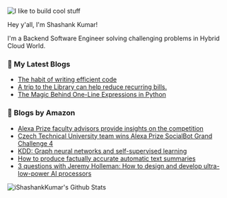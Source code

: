 ![I like to build cool stuff](https://res.cloudinary.com/dt8g3rhcy/image/upload/v1595929574/i_like_to_build_cool_shit._1_nzbwjh.png)

Hey y'all, I'm Shashank Kumar! 

I'm a Backend Software Engineer solving challenging problems in Hybrid Cloud World.

### 📕 My Latest Blogs
<!-- BLOG-POST-LIST:START -->
- [The habit of writing efficient code](https://medium.com/@ishashankkumar/the-habit-of-writing-efficient-code-153b05f04269?source=rss-d24dda280d5f------2)
- [A trip to the Library can help reduce recurring bills.](https://medium.com/swlh/a-trip-to-the-library-can-help-reduce-recurring-bills-23bca495cdf5?source=rss-d24dda280d5f------2)
- [The Magic Behind One-Line Expressions in Python](https://medium.com/swlh/the-magic-behind-one-line-expressions-in-python-816c10180c5c?source=rss-d24dda280d5f------2)
<!-- BLOG-POST-LIST:END -->

### 📕 Blogs by Amazon
<!-- AMAZON-BLOG-POST-LIST:START -->
- [Alexa Prize faculty advisors provide insights on the competition](https://www.amazon.science/academic-engagements/alexa-prize-faculty-advisors-provide-insights-on-the-competition)
- [Czech Technical University team wins Alexa Prize SocialBot Grand Challenge 4](https://www.amazon.science/academic-engagements/czech-technical-university-team-wins-alexa-prize-socialbot-grand-challenge-4)
- [KDD: Graph neural networks and self-supervised learning](https://www.amazon.science/blog/kdd-graph-neural-networks-and-self-supervised-learning)
- [How to produce factually accurate automatic text summaries](https://www.amazon.science/blog/how-to-produce-factually-accurate-automatic-text-summaries)
- [3 questions with Jeremy Holleman: How to design and develop ultra-low-power AI processors](https://www.amazon.science/latest-news/3-questions-with-jeremy-holleman-how-to-design-and-develop-ultra-low-power-ai-processors)
<!-- AMAZON-BLOG-POST-LIST:END -->



<img align="center" alt="iShashankKumar's Github Stats" src="https://github-readme-stats.vercel.app/api?username=ishashankkumar&show_icons=true&hide_border=true" />

